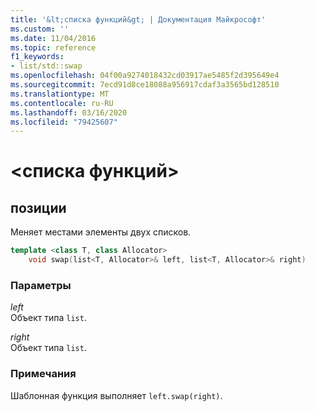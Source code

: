 ```yaml
---
title: '&lt;списка функций&gt; | Документация Майкрософт'
ms.custom: ''
ms.date: 11/04/2016
ms.topic: reference
f1_keywords:
- list/std::swap
ms.openlocfilehash: 04f00a9274018432cd03917ae5485f2d395649e4
ms.sourcegitcommit: 7ecd91d8ce18088a956917cdaf3a3565bd128510
ms.translationtype: MT
ms.contentlocale: ru-RU
ms.lasthandoff: 03/16/2020
ms.locfileid: "79425607"
---
```

# <a name="ltlistgt-functions"></a>&lt;списка функций&gt;

## <a name="swap"></a>позиции

Меняет местами элементы двух списков.

```cpp
template <class T, class Allocator>
    void swap(list<T, Allocator>& left, list<T, Allocator>& right)
```

### <a name="parameters"></a>Параметры

*left*\
Объект типа `list`.

*right*\
Объект типа `list`.

### <a name="remarks"></a>Примечания

Шаблонная функция выполняет `left.swap(right)`.

